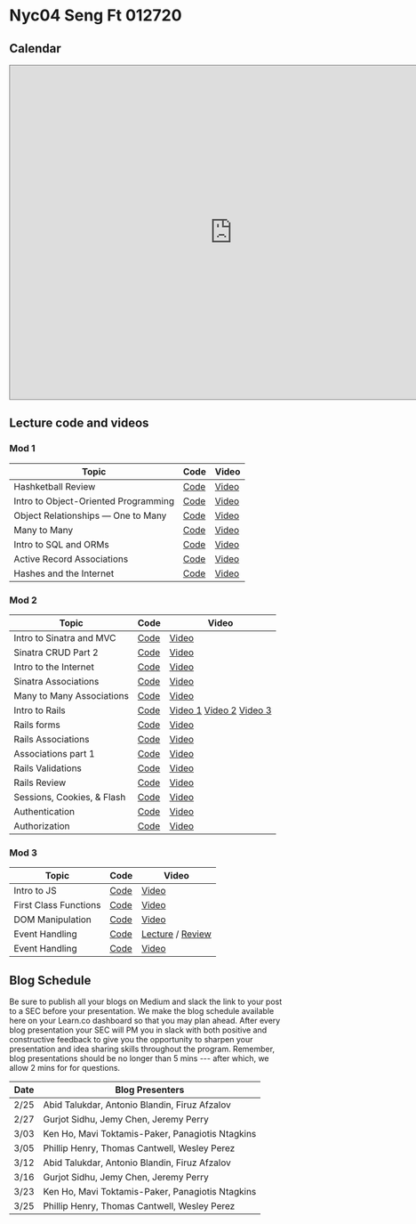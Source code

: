 # Nyc04 Seng Ft 012720

## Calendar

<iframe src="https://calendar.google.com/calendar/embed?height=600&amp;wkst=1&amp;bgcolor=%23ffffff&amp;ctz=America%2FNew_York&amp;src=ZmxhdGlyb25zY2hvb2wuY29tX2JlYXQ4Y3BlbTlwamxyZHRjazk4bW03YXFvQGdyb3VwLmNhbGVuZGFyLmdvb2dsZS5jb20&amp;src=ZmxhdGlyb25zY2hvb2wuY29tX2cwMzNsaGIwbGR0Ymx1ZDA3aGZlaXVsaWJrQGdyb3VwLmNhbGVuZGFyLmdvb2dsZS5jb20&amp;color=%23B08B59&amp;color=%23A87070&amp;mode=WEEK&amp;showTitle=0&amp;showDate=1&amp;showPrint=0&amp;showTabs=1&amp;showCalendars=1" style="border:solid 1px #777" width="800" height="600" frameborder="0" scrolling="no"></iframe>

## Lecture code and videos

### Mod 1
| Topic            | Code                | Video                |
| -----            | ----                | -----                |
| Hashketball Review | [Code][hashketball-code] | [Video][hashketball-video] |
| Intro to Object-Oriented Programming | [Code][intro-object-oriented-programming-code] | [Video][intro-object-oriented-programming-video] |
| Object Relationships — One to Many | [Code][object-relationships-one-many-code] | [Video][object-relationships-one-many-video] |
| Many to Many | [Code][many-to-many-code] | [Video][many-to-many-video] |
| Intro to SQL and ORMs | [Code][intro-sql-orms-code] | [Video][intro-sql-orms-video] |
| Active Record Associations | [Code][active-record-associations-code] | [Video][active-record-associations-video] |
| Hashes and the Internet | [Code][hashes-internet-code] | [Video][hashes-internet-video] |


### Mod 2
| Topic            | Code                | Video                |
| -----            | ----                | -----                |
| Intro to Sinatra and MVC | [Code][intro-to-sinatra-&-mvc-code] | [Video][intro-to-sinatra-&-mvc-video] |
| Sinatra CRUD Part 2 | [Code][sinatra-crud-part-2-code] | [Video][sinatra-crud-part-2-video] |
| Intro to the Internet | [Code][intro-internet-code] | [Video][intro-internet-video] |
| Sinatra Associations | [Code][sinatra-associations-code] | [Video][sinatra-associations-video] |
| Many to Many Associations | [Code][mtm-associations-code] | [Video][mtm-associations-video] |
| Intro to Rails | [Code][intro-to-rails-code]| [Video 1][itr-vid-1] [Video 2][itr-vid-2] [Video 3][itr-vid-3] |
| Rails forms | [Code][rails-forms-code] | [Video][rails-forms-video] |
| Rails Associations | [Code][rails-associations-code] | [Video][rails-associations-video] |
| Associations part 1 | [Code][associations-part-1-code] | [Video][associations-part-1-video] |
| Rails Validations | [Code][rails-validations-code] | [Video][rails-validations-video] |
| Rails Review | [Code][rails-review-code] | [Video][rails-review-video]|
| Sessions, Cookies, & Flash | [Code][sessions-cookies-flash-code] | [Video][sessions-cookies-flash-video] |
| Authentication | [Code][authentication-code] | [Video][authentication-video] |
| Authorization | [Code][authorization-code] | [Video][authorization-video] |


### Mod 3
| Topic            | Code                | Video                |
| -----            | ----                | -----                |
| Intro to JS | [Code](https://github.com/learn-co-students/nyc-dumbo-se-012720/tree/master/17-intro-to-js) | [Video](https://youtu.be/6FlL1ugoAh4) |
| First Class Functions | [Code](https://github.com/learn-co-students/nyc-dumbo-se-012720/tree/master/18-first-class-functions) | [Video](https://youtu.be/BHVtZjR2Q-E) |
| DOM Manipulation | [Code](https://github.com/learn-co-students/nyc-dumbo-se-012720/tree/master/19-dom-manipulation) | [Video](https://youtu.be/6w-zLyE4oYU) |
| Event Handling | [Code](https://github.com/learn-co-students/nyc-dumbo-se-012720/tree/master/20-event-handling) | [Lecture](https://www.youtube.com/watch?v=6Y72fJcSgdk) / [Review](https://youtu.be/KujvaoHtde8) |
| Event Handling | [Code](https://github.com/learn-co-students/nyc-dumbo-se-012720/tree/master/21-event-delegation) | [Video](https://youtu.be/NvUMtOh6f7M) |


[hashketball-code]: https://github.com/learn-co-students/nyc-dumbo-se-012720/tree/master/01-hashketball
[hashketball-video]: http://youtu.be/aI6hJ5XQo1U

[object-relationships-one-many-code]: https://github.com/learn-co-students/nyc-dumbo-se-012720/tree/master/03-one-to-many/
[object-relationships-one-many-video]: http://youtu.be/7NtpXGzwri8

[intro-object-oriented-programming-code]: https://github.com/learn-co-students/nyc-dumbo-se-012720/tree/master/02-oo/
[intro-object-oriented-programming-video]: http://youtu.be/oMOFC8kYet0

[many-to-many-code]: https://github.com/learn-co-students/nyc-dumbo-se-012720/tree/master/04-many-to-many/
[many-to-many-video]: http://youtu.be/HDJP7-9sr5Y

[intro-sql-orms-code]: https://github.com/learn-co-students/nyc-dumbo-se-012720/tree/master/05-sql/
[intro-sql-orms-video]: http://youtu.be/8GGbeM87A1s

[active-record-associations-code]: https://github.com/learn-co-students/nyc-dumbo-se-012720/tree/master/07-active-record-associations
[active-record-associations-video]: https://youtu.be/IAsPiyfb7yw

[hashes-internet-code]: https://github.com/learn-co-students/nyc-dumbo-se-012720/tree/master/08-hashes-internet/
[hashes-internet-video]: http://youtu.be/-2ixdqxdbzY

[sinatra-crud-part-2-code]: https://github.com/learn-co-students/nyc-dumbo-se-012720/tree/master/11-rest/
[sinatra-crud-part-2-video]: http://youtu.be/dQsKAAf_mLA

[intro-internet-code]: https://github.com/learn-co-students/nyc-dumbo-se-012720/tree/master/08.5-rack-internet/
[intro-internet-video]: http://youtu.be/BqUvGBTWZjg

[sinatra-associations-code]: https://github.com/learn-co-students/nyc-dumbo-se-012720/tree/master/11-rest/
[sinatra-associations-video]: http://youtu.be/d0S5IeHQ7wY

[rails-associations-code]: https://github.com/learn-co-students/nyc-dumbo-se-012720/tree/master/13-rails-forms/
[rails-associations-video]: http://youtu.be/YuqlMtO_pAU

[associations-part-1-code]: https://github.com/learn-co-students/nyc-dumbo-se-012720/tree/master/14-rails-associations/
[associations-part-1-video]: http://youtu.be/QIsX2qeFRqU

[rails-validations-code]: https://github.com/learn-co-students/nyc-dumbo-se-012720/tree/master/15-rails-validations/
[rails-validations-video]: http://youtu.be/T5T7mHhnq9o

[sessions-cookies-flash-code]: https://github.com/learn-co-students/nyc-dumbo-se-012720?sorry=could

[authentication-code]: https://github.com/learn-co-students/nyc-dumbo-se-012720/tree/master/16-auth/
[authentication-video]: http://youtu.be/xHOZSroejRs

[authorization-code]: https://github.com/learn-co-students/nyc-dumbo-se-012720/tree/master/16-auth/
[authorization-video]: http://youtu.be/5qwKEGXlYp8+not+automatically+find+code&contact=graham&for=help&also=https://www.youtube.com/watch?v=dQw4w9WgXcQ
[sessions-cookies-flash-video]: http://youtu.be/tTVZzHvD2vQ

[intro-to-sinatra-&-mvc-code]: https://github.com/learn-co-students/nyc-dumbo-se-012720/tree/master/09-intro-to-sinatra-and-mvc
[intro-to-sinatra-&-mvc-video]: https://youtu.be/IqKX4ob-Ekk

[mtm-associations-code]: https://github.com/learn-co-students/nyc-dumbo-se-012720/tree/master/11.5-many-to-many
[mtm-associations-video]: https://youtu.be/Or00T-aDSwM

[intro-to-rails-code]: https://github.com/learn-co-students/nyc-dumbo-se-012720/tree/master/12-intro-to-rails
[itr-vid-1]: https://www.youtube.com/watch?v=Yeu945utjqE
[itr-vid-2]: https://youtu.be/TJXO2FhyqyA
[itr-vid-3]: https://www.youtube.com/watch?v=6hDxNp3M7xI

[rails-forms-code]: https://github.com/learn-co-students/nyc-dumbo-se-012720/tree/master/13-rails-forms
[rails-forms-video]: https://youtu.be/lRbdeAIj5S0

[rails-review-code]: https://github.com/NickyEXE/FlunchironSchool/tree/class
[rails-review-video]: https://youtu.be/af-EKivcu6A


## Blog Schedule

Be sure to publish all your blogs on Medium and slack the link to your post to a SEC before your presentation. We make the blog schedule available here on your Learn.co dashboard so that you may plan ahead. After every blog presentation your SEC will PM you in slack with both positive and constructive feedback to give you the opportunity to sharpen your presentation and idea sharing skills throughout the program. Remember, blog presentations should be no longer than 5 mins --- after which, we allow 2 mins for for questions.

| **Date**      | **Blog Presenters**                                                                                                 |
|-------    |-----------------------------------------------------------------------------------------------------------------------    
|2/25   |Abid Talukdar, Antonio Blandin, Firuz Afzalov
|2/27   |Gurjot Sidhu, Jemy Chen, Jeremy Perry
|3/03   |Ken Ho, Mavi Toktamis-Paker, Panagiotis Ntagkins
|3/05   |Phillip Henry, Thomas Cantwell, Wesley Perez
|3/12    |Abid Talukdar, Antonio Blandin, Firuz Afzalov
|3/16   |Gurjot Sidhu, Jemy Chen, Jeremy Perry
|3/23   |Ken Ho, Mavi Toktamis-Paker, Panagiotis Ntagkins
|3/25   |Phillip Henry, Thomas Cantwell, Wesley Perez
